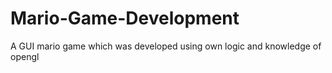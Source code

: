 # Mario-Game-Development
A GUI mario game which was developed using own logic and knowledge of opengl
